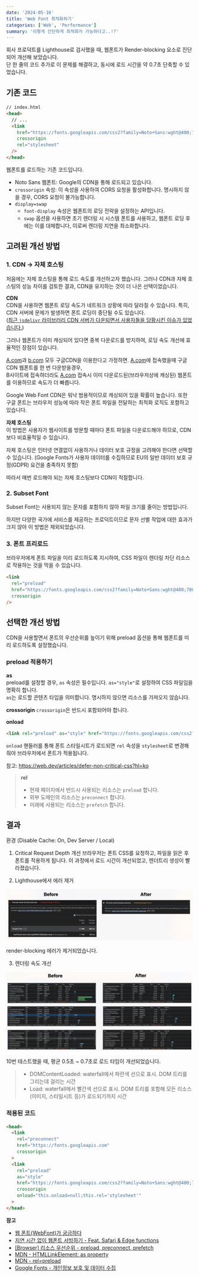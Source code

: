 ```yaml
---
date: '2024-05-16'
title: 'Web Font 최적화하기'
categories: ['Web', 'Performance']
summary: '이렇게 간단하게 최적화가 가능하다고..!?'
---
```


회사 프로덕트를 Lighthouse로 검사했을 때, 웹폰트가 Render-blocking 요소로 진단되어 개선해 보았습니다.  
단 한 줄의 코드 추가로 이 문제를 해결하고, 동시에 로드 시간을 약 0.7초 단축할 수 있었습니다.

## 기존 코드

```html
// index.html
<head>
  // ...
  <link
    href="https://fonts.googleapis.com/css2?family=Noto+Sans:wght@400;700&display=swap"
    crossorigin
    rel="stylesheet"
  />
</head>
```

웹폰트를 로드하는 기존 코드입니다.

- Noto Sans 웹폰트: Google의 CDN을 통해 로드되고 있습니다.
- `crossorigin` 속성: 이 속성을 사용하여 CORS 요청을 활성화합니다. 명시하지 않을 경우, CORS 요청이 불가능합니다.
- `display=swap`
  - `font-display` 속성은 웹폰트의 로딩 전략을 설정하는 API입니다.
  - `swap` 옵션을 사용하면 초기 렌더링 시 시스템 폰트를 사용하고, 웹폰트 로딩 후에는 이를 대체합니다, 이로써 렌더링 지연을 최소화합니다.

## 고려된 개선 방법

### 1. CDN → 자체 호스팅

처음에는 자체 호스팅을 통해 로드 속도를 개선하고자 했습니다. 그러나 CDN과 자체 호스팅의 성능 차이를 검토한 결과, CDN을 유지하는 것이 더 나은 선택이었습니다.

**CDN**  
CDN을 사용하면 웹폰트 로딩 속도가 네트워크 상황에 따라 달라질 수 있습니다. 특히, CDN 서버에 문제가 발생하면 폰트 로딩이 중단될 수도 있습니다.  
([최근 `jsdelivr` 라이브러리 CDN 서버가 다운되면서 사용자들을 당황시킨 이슈가 있었습니다.](https://github.com/jsdelivr/jsdelivr/issues/18565))

그러나 웹폰트가 이미 캐싱되어 있다면 중복 다운로드를 방지하여, 로딩 속도 개선에 효율적인 장점이 있습니다.

[A.com](http://a.com/)과 [b.com](http://b.com/) 모두 구글CDN을 이용한다고 가정하면. [A.com](http://a.com/)에 접속했을때 구글 CDN 웹폰트를 한 번 다운받을경우,  
B사이트에 접속하더라도 [A.com](http://a.com/) 접속시 이미 다운로드된(브라우저상에 캐싱된) 웹폰트를 이용하므로 속도가 더 빠릅니다.

Google Web Font CDN은 워낙 범용적이므로 캐싱되어 있을 확률이 높습니다.
또한 구글 폰트는 브라우저 성능에 따라 작은 폰트 파일을 전달하는 최적화 로직도 포함하고 있습니다.

**자체 호스팅**  
이 방법은 사용자가 웹사이트를 방문할 때마다 폰트 파일을 다운로드해야 하므로, CDN보다 비효율적일 수 있습니다.

자체 호스팅은 인터넷 연결없이 사용하거나 데이터 보호 규정을 고려해야 한다면 선택할 수 있습니다.
(Google Fonts가 사용자 데이터를 수집하므로 EU의 일반 데이터 보호 규정(GDPR) 요건을 충족하지 못함)

따라서 매번 로드해야 되는 자체 호스팅보다 CDN이 적절합니다.

### 2. Subset Font  
Subset Font는 사용되지 않는 문자를 포함하지 않아 파일 크기를 줄이는 방법입니다.

하지만 다양한 국가에 서비스를 제공하는 프로덕트이므로 문자 선별 작업에 대한 효과가 크지 않아 이 방법은 제외되었습니다.

### 3. 폰트 프리로드  
브라우저에게 폰트 파일을 미리 로드하도록 지시하여, CSS 파일이 렌더링 차단 리소스로 작용하는 것을 막을 수 있습니다.

```html
<link
  rel="preload"
  href="https://fonts.googleapis.com/css2?family=Noto+Sans:wght@400;700&display=swap"
  crossorigin
/>
```

## 선택한 개선 방법

CDN을 사용할면서 폰트의 우선순위를 높이기 위해 preload 옵션을 통해 웹폰트를 미리 로드하도록 설정했습니다.

### preload 적용하기 
  
**as**  
preload를 설정할 경우, `as` 속성은 필수입니다. `as="style"`로 설정하여 CSS 파일임을 명확히 합니다.  
`as`는 로드할 콘텐츠 타입을 의미합니다. 명시하지 않으면 리소스를 가져오지 않습니다.

**crossorigin**
`crossorigin`은 반드시 포함되어야 합니다.

**onload**
```html
<link rel="preload" as="style" href="https://fonts.googleapis.com/css2?family=Noto+Sans:wght@400;700&display=swap" crossorigin onload="this.onload=null;this.rel='stylesheet'">
```
`onload` 핸들러를 통해 폰트 스타일시트가 로드되면 `rel` 속성을 `stylesheet`로 변경해줘야 브라우저에서 폰트가 적용됩니다.
 
 참고: https://web.dev/articles/defer-non-critical-css?hl=ko

> **rel**
> - 현재 페이지에서 반드시 사용되는 리소스는 `preload` 합니다.
> - 외부 도메인의 리소스는 `preconnect` 합니다.
> - 미래에 사용되는 리소스는 `prefetch` 합니다.


## 결과
환경 (Disable Cache: On, Dev Server / Local)

1. Critical Request Depth 개선
브라우저는 폰트 CSS를 요청하고, 파일을 읽은 후 폰트를 적용하게 됩니다. 이 과정에서 로드 시간이 개선되었고, 렌더트리 생성이 빨라졌습니다.

2. Lighthouse에서 에러 제거
<img src="./images/improve-web-font-01.png" alt="improve-web-font-01" />

render-blocking 에러가 제거되었습니다.

3. 렌더링 속도 개선
<img src="./images/improve-web-font-02.png" alt="improve-web-font-01" />

10번 테스트했을 때, 평균 0.5초 ~ 0.7초로 로드 타임이 개선되었습니다.

> - DOMContentLoaded: waterfall에서 파란색 선으로 표시. DOM 트리를 그리는데 걸리는 시간  
> - Load: waterfall에서 빨간색 선으로 표시. DOM 트리를 포함해 모든 리소스(이미지, 스타일시트 등)가 로드되기까지 시간

### 적용된 코드 

```html
<head>
  <link
    rel="preconnect" 
    href="https://fonts.googleapis.com"
    crossorigin
  >
  <link 
    rel="preload" 
    as="style" 
    href="https://fonts.googleapis.com/css2?family=Noto+Sans:wght@400;700&display=swap"
    crossorigin
    onload="this.onload=null;this.rel='stylesheet'"
  >
</head>
```

**참고**
- [웹 폰트(WebFont)가 궁금하다](https://harris91.vercel.app/web-font#4010bd53b7124759b6ac4ac2bdf0a2bb)  
- [지연 시간 없이 웹폰트 서빙하기 - Feat. Safari & Edge functions](https://blog.banksalad.com/tech/font-preload-on-safari/)
- [[Browser] 리소스 우선순위 - preload, preconnect, prefetch](https://beomy.github.io/tech/browser/preload-preconnect-prefetch/)
- [MDN - HTMLLinkElement: as property](https://developer.mozilla.org/en-US/docs/Web/API/HTMLLinkElement/as)
- [MDN - rel=preload](https://developer.mozilla.org/en-US/docs/Web/HTML/Attributes/rel/preload)
- [Google Fonts - 개인정보 보호 및 데이터 수집](https://developers.google.com/fonts/faq/privacy?hl=ko)
